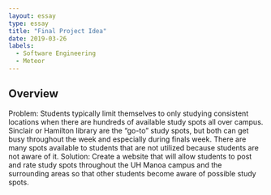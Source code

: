 ```yaml
---
layout: essay
type: essay
title: "Final Project Idea"
date: 2019-03-26
labels:
  - Software Engineering
  - Meteor
---
```


## **Overview**
Problem: Students typically limit themselves to only studying consistent locations when there are hundreds of available study spots all over campus. Sinclair or Hamilton library are the “go-to” study spots, but both can get busy throughout the week and especially during finals week. There are many spots available to students that are not utilized because students are not aware of it. 
Solution: Create a website that will allow students to post and rate study spots throughout the UH Manoa campus and the surrounding areas so that other students become aware of possible study spots. 


